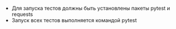 ﻿- Для запуска тестов должны быть установлены пакеты pytest и requests
- Запуск всех тестов выполняется командой pytest